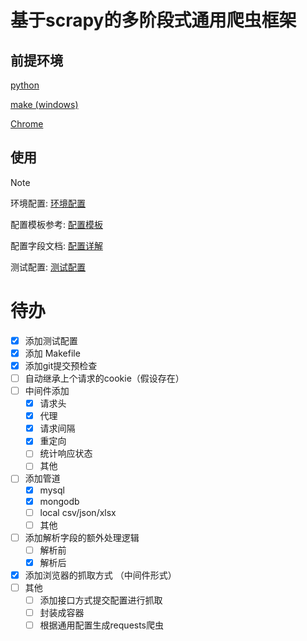 # 基于scrapy的多阶段式通用爬虫框架

## 前提环境

[python](https://www.python.org/)

[make (windows)](https://gnuwin32.sourceforge.net/packages/make.htm)

[Chrome](https://www.google.com/chrome/)

## 使用
> [!note]
>
> 环境配置: [环境配置](./doc/环境配置.md)
>
> 配置模板参考: [配置模板](./universal_spider/template/config_template.py)
> 
> 配置字段文档: [配置详解](./doc/配置详解.md)
>
> 测试配置: [测试配置](./doc/test_config.md)
>

# 待办

- [X] 添加测试配置
- [X] 添加 Makefile
- [X] 添加git提交预检查
- [ ] 自动继承上个请求的cookie（假设存在）
- [ ] 中间件添加
  - [X] 请求头
  - [X] 代理
  - [X] 请求间隔
  - [X] 重定向
  - [ ] 统计响应状态
  - [ ] 其他
- [ ] 添加管道
  - [X] mysql
  - [X] mongodb
  - [ ] local csv/json/xlsx
  - [ ] 其他
- [ ] 添加解析字段的额外处理逻辑
  - [ ] 解析前
  - [X] 解析后
- [X] 添加浏览器的抓取方式 （中间件形式）
- [ ] 其他
  - [ ] 添加接口方式提交配置进行抓取
  - [ ] 封装成容器
  - [ ] 根据通用配置生成requests爬虫
